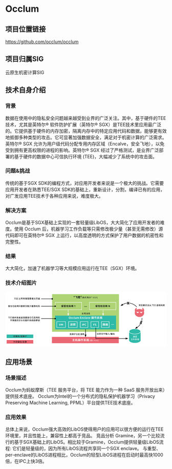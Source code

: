 # Occlum

## 项目位置链接

https://github.com/occlum/occlum

## 项目归属SIG

云原生机密计算SIG

## 技术自身介绍

### 背景

数据在使用中的隐私安全问题越来越受到业界的广泛关注。其中，基于硬件的TEE技术，尤其是英特尔® 软件防护扩展（英特尔® SGX）是TEE技术里应用最广泛的。它提供基于硬件的内存加密，隔离内存中的特定应用代码和数据，能够更有效地抵御多种类型的攻击。它可显著加强数据安全，满足对于机密计算的广泛需求。英特尔® SGX 允许为用户级代码分配专用内存区域（Encalve，安全飞地），以免受到拥有更高权限的进程的影响。英特尔® SGX 经过了严格测试，是业界广泛部署的基于硬件的数据中心可信执行环境 (TEE)，大幅减少了系统中的攻击面。

### 问题&挑战
传统的基于SGX SDK的编程方式，对应用开发者来说是一个极大的挑战。它需要应用开发者在熟悉TEE/SGX SDK的基础上，重新设计，分割，编译已有的应用，对广发应用TEE技术于各种应用来说，难度极大。 

### 解决方案

Occlum是基于SGX基础上实现的一套轻量级LibOS，大大简化了应用开发者的难度。使用 Occlum 后，机器学习工作负载等只需修改极少量（甚至无需修改）源代码即可在英特尔® SGX 上运行，以高度透明的方式保护了用户数据的机密性和完整性。

### 结果

大大简化，加速了机器学习等大规模应用运行在TEE（SGX）环境。

### 技术介绍图片

![image.png](materials/imgs/occlum.png)

## 应用场景

### 场景描述

Occlum为蚂蚁摩斯（TEE 服务平台，将 TEE 能力作为一种 SaaS 服务开放出来）提供技术底座。
Occlum为Intel的一个分布式的隐私保护机器学习（Privacy Preserving Machine Learning, PPML）平台提供TEE技术底座。

### 应用效果

总体上来说，Occlum强大高效的LibOS使得用户的应用可以很方便的运行在TEE环境里，并且性能上，兼容性上都高于竞品。
竞品分析
Gramine，另一个比较流行的基于SGX基础上的LibOS。相比较于Gramine，Occlum提供轻量级LibOS流程: 它们是轻量级的，因为所有LibOS流程共享同一个SGX enclave。 与重型、per-enclave的LibOS进程相比，Occlum的轻型LibOS进程在启动时最高快1000倍，在IPC上快3倍。
